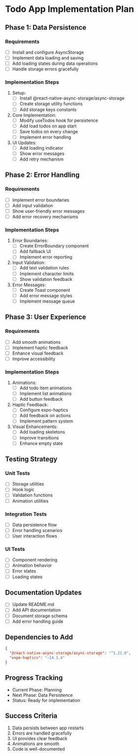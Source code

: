 # Todo App Implementation Plan

## Phase 1: Data Persistence
### Requirements
- [ ] Install and configure AsyncStorage
- [ ] Implement data loading and saving
- [ ] Add loading states during data operations
- [ ] Handle storage errors gracefully

### Implementation Steps
1. Setup:
   - [ ] Install @react-native-async-storage/async-storage
   - [ ] Create storage utility functions
   - [ ] Add storage keys constants

2. Core Implementation:
   - [ ] Modify useTodos hook for persistence
   - [ ] Add load todos on app start
   - [ ] Save todos on every change
   - [ ] Implement error handling

3. UI Updates:
   - [ ] Add loading indicator
   - [ ] Show error messages
   - [ ] Add retry mechanism

## Phase 2: Error Handling
### Requirements
- [ ] Implement error boundaries
- [ ] Add input validation
- [ ] Show user-friendly error messages
- [ ] Add error recovery mechanisms

### Implementation Steps
1. Error Boundaries:
   - [ ] Create ErrorBoundary component
   - [ ] Add fallback UI
   - [ ] Implement error reporting

2. Input Validation:
   - [ ] Add text validation rules
   - [ ] Implement character limits
   - [ ] Show validation feedback

3. Error Messages:
   - [ ] Create Toast component
   - [ ] Add error message styles
   - [ ] Implement message queue

## Phase 3: User Experience
### Requirements
- [ ] Add smooth animations
- [ ] Implement haptic feedback
- [ ] Enhance visual feedback
- [ ] Improve accessibility

### Implementation Steps
1. Animations:
   - [ ] Add todo item animations
   - [ ] Implement list animations
   - [ ] Add button feedback

2. Haptic Feedback:
   - [ ] Configure expo-haptics
   - [ ] Add feedback on actions
   - [ ] Implement pattern system

3. Visual Enhancements:
   - [ ] Add loading skeletons
   - [ ] Improve transitions
   - [ ] Enhance empty state

## Testing Strategy
### Unit Tests
- [ ] Storage utilities
- [ ] Hook logic
- [ ] Validation functions
- [ ] Animation utilities

### Integration Tests
- [ ] Data persistence flow
- [ ] Error handling scenarios
- [ ] User interaction flows

### UI Tests
- [ ] Component rendering
- [ ] Animation behavior
- [ ] Error states
- [ ] Loading states

## Documentation Updates
- [ ] Update README.md
- [ ] Add API documentation
- [ ] Document storage schema
- [ ] Add error handling guide

## Dependencies to Add
```json
{
  "@react-native-async-storage/async-storage": "^1.21.0",
  "expo-haptics": "~14.1.4"
}
```

## Progress Tracking
- Current Phase: Planning
- Next Phase: Data Persistence
- Status: Ready for implementation

## Success Criteria
1. Data persists between app restarts
2. Errors are handled gracefully
3. UI provides clear feedback
4. Animations are smooth
5. Code is well-documented 